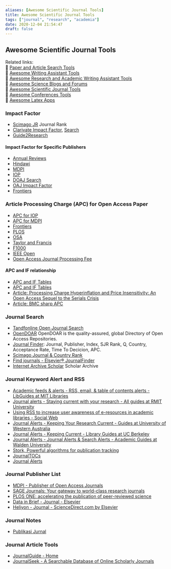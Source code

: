 ```yaml
---
aliases: [Awesome Scientific Journal Tools]
title: Awesome Scientific Journal Tools
tags: ["journal", "research", "academia"]
date: 2020-12-04 21:54:47
draft: false
---
```


## Awesome Scientific Journal Tools

Related links:  
🔗 [Paper and Article Search Tools](paper-search.md)  
🔗 [Awesome Writing Assistant Tools](/app/writing-assitant-app)  
🔗 [Awesome Research and Academic Writing Assistant Tools](paper-tool.md)  
🔗 [Awesome Science Blogs and Forums](../research/science-blog.md)  
🔗 [Awesome Scientific Journal Tools](.md)  
🔗 [Awesome Conferences Tools](conference-tool.md)  
🔗 [Awesome Latex Apps](latex-tool.md)  

### Impact Factor

- [Scimago JR](https://www.scimagojr.com/journalrank.php) Journal Rank
- [Clarivate Impact Factor](https://clarivate.com/webofsciencegroup/essays/impact-factor/), [Search](https://mjl.clarivate.com/search-results)
- [Guide2Research](http://www.guide2research.com/)

#### Impact Factor for Specific Publishers

- [Annual Reviews](https://www.annualreviews.org/about/impact-factors)
- [Hindawi](https://www.hindawi.com/journals/)
- [MDPI](https://www.mdpi.com/about/journals)
- [IOP](https://iopscience.iop.org/page/impactfactors)
- [DOAJ Search](https://doaj.org/)
- [OAJ Impact Factor](https://www.omicsonline.org/open-access-journals-impact-factors.php)
- [Frontiers](https://www.frontiersin.org/about/journal-impact-factors)

### Article Processing Charge (APC) for Open Access Paper

- [APC for IOP](https://publishingsupport.iopscience.iop.org/questions/article-publication-charge-pricing-and-the-costs-of-open-access-publishing/)
- [APC for MDPI](https://www.mdpi.com/apc)
- [Frontiers](https://www.frontiersin.org/about/publishing-fees)
- [PLOS](https://plos.org/publish/fees/)
- [OSA](https://www.osapublishing.org/submit/review/pub_charge.cfm)
- [Taylor and Francis](https://authorservices.taylorandfrancis.com/publishing-open-access/open-access-cost-finder/)
- [F1000](https://f1000research.com/for-authors/article-processing-charges)
- [IEEE Open](https://open.ieee.org/index.php/about-ieee-open-access/faqs/)
- [Open Access Journal Processing Fee](https://www.openaccess.cam.ac.uk/publishing-open-access/how-much-do-publishers-charge-open-access)

#### APC and IF relationship

- [APC and IF Tables](http://csircentral.net/oa_j-2015-sci-e-only-new.pdf)
- [APC and IF Tables](https://docs.google.com/spreadsheets/d/e/2PACX-1vSCfhHbtTQhnjdd0LmUwUZ6lMGSbCDQC_cx2qFjmw2v983pccv9k3yHJooQEcZNIn4BTOLV-9mGBpRM/pubhtml)
- [Article: Processing Charge Hyperinflation and Price Insensitivity: An Open Access Sequel to the Serials Crisis](https://www.liberquarterly.eu/articles/10.18352/lq.10280/)
- [Article: BMC sharp APC](https://sustainingknowledgecommons.org/2019/04/30/biomed-central-in-2019-sharp-increase-in-article-processing-charge/)

### Journal Search

- [Tandfonline Open Journal Search](https://www.tandfonline.com/openaccess/openjournals)
- [OpenDOAR](https://v2.sherpa.ac.uk/opendoar/) OpenDOAR is the quality-assured, global Directory of Open Access Repositories.
- [Journal Finder](https://thejournalfinder.com/): Journal, Publisher, Index, SJR Rank, Q, Country, Acceptance Rate, Time To Decicion, APC.
- [Scimago Journal & Country Rank](https://www.scimagojr.com/)
- [Find journals - Elsevier® JournalFinder](https://journalfinder.elsevier.com/)
- [Internet Archive Scholar](https://scholar.archive.org/) Scholar Archive

### Journal Keyword Alert and RSS

- [Academic feeds & alerts - RSS, email, & table of contents alerts - LibGuides at MIT Libraries](https://libguides.mit.edu/c.php?g=175947&p=1158942)
- [Journal alerts - Staying current with your research - All guides at RMIT University](https://rmit.libguides.com/c.php?g=336183&p=2262276)
- [Using RSS to increase user awareness of e-resources in academic libraries - Social Web](https://www.25yearsofprogramming.com/social-web/using-rss-to-increase-user-awareness-of-e-resources-in-academic-libraries.html)
- [Journal Alerts - Keeping Your Research Current - Guides at University of Western Australia](https://guides.library.uwa.edu.au/keepingresearchcurrent/journal-alerts)
- [Journal Alerts - Keeping Current - Library Guides at UC Berkeley](https://guides.lib.berkeley.edu/keeping-current)
- [Journal Alerts - Journal Alerts & Search Alerts - Academic Guides at Walden University](https://academicguides.waldenu.edu/library/alerts/journal)
- [Stork, Powerful algorithms for publication tracking](https://www.storkapp.me/index.php)
- [JournalTOCs](https://www.journaltocs.ac.uk/)
- [Journal Alerts](https://webofscience.help.clarivate.com/en-us/Content/journal-alerts.html)

### Journal Publisher List

- [MDPI - Publisher of Open Access Journals](https://www.mdpi.com/)
- [SAGE Journals: Your gateway to world-class research journals](https://journals.sagepub.com/)
- [PLOS ONE: accelerating the publication of peer-reviewed science](https://journals.plos.org/plosone/)
- [Data in Brief - Journal - Elsevier](https://www.journals.elsevier.com/data-in-brief)
- [Heliyon - Journal - ScienceDirect.com by Elsevier](https://www.sciencedirect.com/journal/heliyon)

### Journal Notes

- [Publikasi Jurnal](https://teddit.net/r/indonesia/comments/myo5iq/faq_tentang_publikasi_ke_jurnal_dan_conferences/)

### Journal Article Tools

- [JournalGuide - Home](https://www.journalguide.com/)
- [JournalSeek - A Searchable Database of Online Scholarly Journals](http://journalseek.net/)
